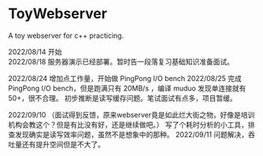 # ToyWebserver
A toy webserver for c++ practicing.

2022/08/14 开始<br>
2022/08/18 服务器演示已经部署。暂时告一段落复习基础知识准备面试。<br>

2022/08/24 增加点工作量，开始做 PingPong I/O bench
2022/08/25 完成 PingPong I/O bench，但是跑满只有 20MB/s ，编译 muduo 发现单连接就有50+，很不合理。
           初步推断是读写缓存问题。笔试面试有点多，项目暂缓。

2022/09/10 （面试得到反馈，原来webserver竟是如此烂大街之物，好像是培训机构会教这个？但是有比没有好，还是继续做吧。）
           写了个耗时分析的小工具，排查发现确实是读写效率问题，虽然不是想象中的那种。
2022/09/11 问题解决，吞吐量还有提升空间但是不大了。




